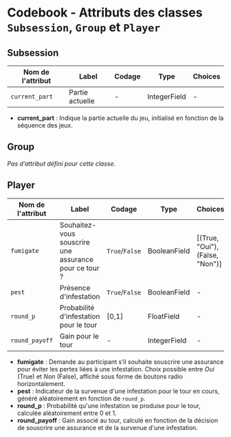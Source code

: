 # Codebook - Attributs des classes `Subsession`, `Group` et `Player`

## Subsession

| Nom de l'attribut | Label        | Codage | Type      | Choices |
|-------------------|--------------|--------|-----------|---------|
| `current_part`    | Partie actuelle | -      | IntegerField | -       |

- **current_part** : Indique la partie actuelle du jeu, initialisé en fonction de la séquence des jeux.

## Group

*Pas d’attribut défini pour cette classe.*

## Player

| Nom de l'attribut | Label                                                                                   | Codage         | Type         | Choices                 |
|-------------------|-----------------------------------------------------------------------------------------|----------------|--------------|--------------------------|
| `fumigate`        | Souhaitez-vous souscrire une assurance pour ce tour ?                                   | `True`/`False` | BooleanField | [(True, "Oui"), (False, "Non")] |
| `pest`            | Présence d'infestation                                                                  | `True`/`False` | BooleanField | -                        |
| `round_p`         | Probabilité d'infestation pour le tour                                                  | [0,1]          | FloatField   | -                        |
| `round_payoff`    | Gain pour le tour                                                                       | -              | IntegerField | -                        |

- **fumigate** : Demande au participant s’il souhaite souscrire une assurance pour éviter les pertes liées à une infestation. Choix possible entre *Oui* (True) et *Non* (False), affiché sous forme de boutons radio horizontalement.
- **pest** : Indicateur de la survenue d'une infestation pour le tour en cours, généré aléatoirement en fonction de `round_p`.
- **round_p** : Probabilité qu'une infestation se produise pour le tour, calculée aléatoirement entre 0 et 1.
- **round_payoff** : Gain associé au tour, calculé en fonction de la décision de souscrire une assurance et de la survenue d'une infestation.


